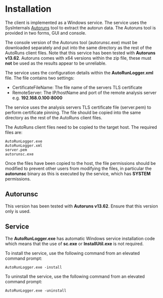 # Installation

The client is implemented as a Windows service. The service uses the SysInternals [Autoruns](https://technet.microsoft.com/en-gb/sysinternals/bb963902.aspx) tool to extract the autorun data. The Autoruns tool is provided in two forms, GUI and console.

The console version of the Autoruns tool (autorunsc.exe) must be downloaded separately and put into the same directory as the rest of the AutoRuns client files. Note that this service has been tested with **Autoruns v13.62**. Autoruns comes with x64 versions within the zip file, these must **not** be used as the results appear to be unreliable.

The service uses the configuration details within the **AutoRunLogger.xml** file. The file contains two settings:

- CertificateFileName: The file name of the servers TLS certificate
- RemoteServer: The IP/hostName and port of the remote analysis server e.g. **192.168.0.100:8000**

The service uses the analysis servers TLS certificate file (server.pem) to perform certificate pinning. The file should be copied into the same directory as the rest of the AutoRuns client files.

The AutoRuns client files need to be copied to the target host. The required files are:

```
AutoRunLogger.exe
AutoRunLogger.xml
server.pem
autorunsc.exe
```
Once the files have been copied to the host, the file permissions should be modified to prevent other users from modifying the files, in particular the **autorunsc** binary as this is executed by the service, which has **SYSTEM** permissions.

## Autorunsc

This version has been tested with **Autoruns v13.62**. Ensure that this version only is used.

## Service

The **AutoRunLogger.exe** has automatic Windows service installation code which means that the use of **sc.exe** or **InstallUtil.exe** is not required.

To install the service, use the following command from an elevated command prompt:
```
AutoRunLogger.exe -install
```

To uninstall the service, use the following command from an elevated command prompt:
```
AutoRunLogger.exe -uninstall
```
